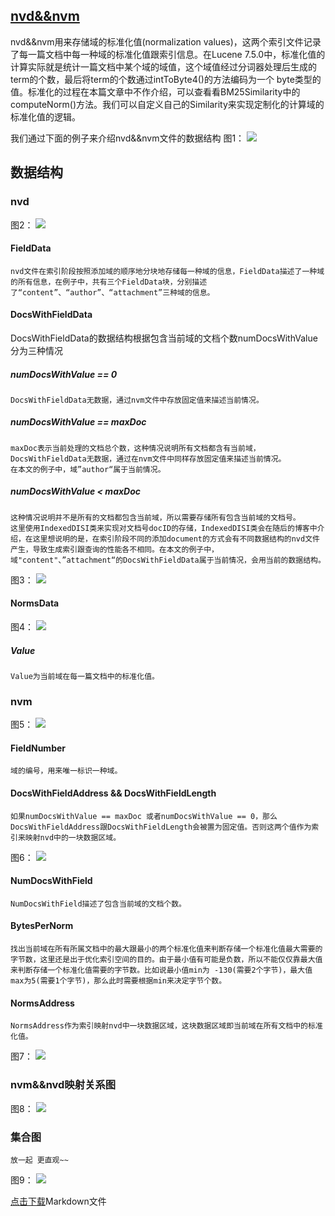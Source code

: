 ## [nvd&&nvm](https://www.amazingkoala.com.cn/Lucene/suoyinwenjian/)
nvd&&nvm用来存储域的标准化值(normalization values)，这两个索引文件记录了每一篇文档中每一种域的标准化值跟索引信息。在Lucene 7.5.0中，标准化值的计算实际就是统计一篇文档中某个域的域值，这个域值经过分词器处理后生成的term的个数，最后将term的个数通过intToByte4()的方法编码为一个 byte类型的值。标准化的过程在本篇文章中不作介绍，可以查看看BM25Similarity中的computeNorm()方法。我们可以自定义自己的Similarity来实现定制化的计算域的标准化值的逻辑。

我们通过下面的例子来介绍nvd&&nvm文件的数据结构
图1：
<img src="http://www.amazingkoala.com.cn/uploads/lucene/索引文件/nvm&&nvd/1.png">

## 数据结构
### nvd
图2：
<img src="http://www.amazingkoala.com.cn/uploads/lucene/索引文件/nvm&&nvd/2.png">

#### FieldData
```text
nvd文件在索引阶段按照添加域的顺序地分块地存储每一种域的信息，FieldData描述了一种域的所有信息，在例子中，共有三个FieldData块，分别描述了“content”、“author”、“attachment”三种域的信息。
```
#### DocsWithFieldData
DocsWithFieldData的数据结构根据包含当前域的文档个数numDocsWithValue分为三种情况
##### numDocsWithValue == 0
```text
DocsWithFieldData无数据，通过nvm文件中存放固定值来描述当前情况。
```
##### numDocsWithValue == maxDoc
```text
maxDoc表示当前处理的文档总个数，这种情况说明所有文档都含有当前域，DocsWithFieldData无数据，通过在nvm文件中同样存放固定值来描述当前情况。
在本文的例子中，域”author“属于当前情况。
```
##### numDocsWithValue < maxDoc
```text
这种情况说明并不是所有的文档都包含当前域，所以需要存储所有包含当前域的文档号。
这里使用IndexedDISI类来实现对文档号docID的存储，IndexedDISI类会在随后的博客中介绍，在这里想说明的是，在索引阶段不同的添加document的方式会有不同数据结构的nvd文件产生，导致生成索引跟查询的性能各不相同。在本文的例子中，域"content"、”attachment“的DocsWithFieldData属于当前情况，会用当前的数据结构。
```
图3：
<img src="http://www.amazingkoala.com.cn/uploads/lucene/索引文件/nvm&&nvd/3.png">
#### NormsData
图4：
<img src="http://www.amazingkoala.com.cn/uploads/lucene/索引文件/nvm&&nvd/4.png">
##### Value
```text
Value为当前域在每一篇文档中的标准化值。
```
### nvm
图5：
<img src="http://www.amazingkoala.com.cn/uploads/lucene/索引文件/nvm&&nvd/5.png">
#### FieldNumber
```text
域的编号，用来唯一标识一种域。
```
#### DocsWithFieldAddress && DocsWithFieldLength
```text
如果numDocsWithValue == maxDoc 或者numDocsWithValue == 0，那么DocsWithFieldAddress跟DocsWithFieldLength会被置为固定值。否则这两个值作为索引来映射nvd中的一块数据区域。
```
图6：
<img src="http://www.amazingkoala.com.cn/uploads/lucene/索引文件/nvm&&nvd/6.png">
#### NumDocsWithField
```text
NumDocsWithField描述了包含当前域的文档个数。
```
#### BytesPerNorm
```text
找出当前域在所有所属文档中的最大跟最小的两个标准化值来判断存储一个标准化值最大需要的字节数，这里还是出于优化索引空间的目的。由于最小值有可能是负数，所以不能仅仅靠最大值来判断存储一个标准化值需要的字节数。比如说最小值min为 -130(需要2个字节)，最大值max为5(需要1个字节)，那么此时需要根据min来决定字节个数。
```
#### NormsAddress
```text
NormsAddress作为索引映射nvd中一块数据区域，这块数据区域即当前域在所有文档中的标准化值。
```
图7：
<img src="http://www.amazingkoala.com.cn/uploads/lucene/索引文件/nvm&&nvd/7.png">
### nvm&&nvd映射关系图
图8：
<img src="http://www.amazingkoala.com.cn/uploads/lucene/索引文件/nvm&&nvd/8.png">
### 集合图
```text
放一起 更直观~~
```
图9：
<img src="http://www.amazingkoala.com.cn/uploads/lucene/索引文件/nvm&&nvd/9.png">

[点击下载](http://www.amazingkoala.com.cn/attachment/Lucene/%E7%B4%A2%E5%BC%95%E6%96%87%E4%BB%B6/%E7%B4%A2%E5%BC%95%E6%96%87%E4%BB%B6%E4%B9%8Bnvd&&nvm.zip)Markdown文件